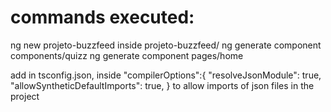 # commands executed:
ng new projeto-buzzfeed
inside projeto-buzzfeed/
ng generate component components/quizz
ng generate component pages/home

add in tsconfig.json, inside "compilerOptions":{
    "resolveJsonModule": true,
    "allowSyntheticDefaultImports": true,
}
to allow imports of json files in the project